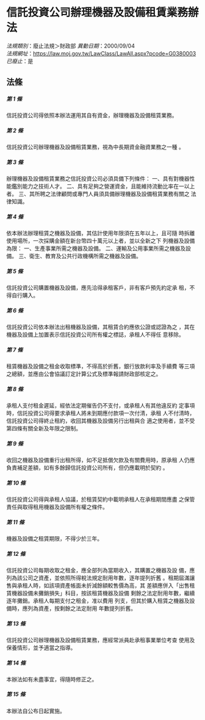 # 信託投資公司辦理機器及設備租賃業務辦法

*法規類別*：廢止法規＞財政部
*異動日期*：2000/09/04  
*法規網址*：https://law.moj.gov.tw/LawClass/LawAll.aspx?pcode=G0380003
*已廢止*：是


## 法條
##### 第 1 條
信託投資公司得依照本辦法運用其自有資金，辦理機器及設備租賃業務。

##### 第 2 條
信託投資公司辦理機器及設備租賃業務，視為中長期資金融資業務之一種
。

##### 第 3 條
辦理機器及設備租賃業務之信託投資公司必須具備下列條件：
一、具有對機器性能鑑別能力之技術人才。
二、具有足夠之營運資金，且能維持流動比率在一以上者。
三、其所聘之法律顧問或專門人員須具備辦理機器及設備租賃業務有關之
    法律知識。


##### 第 4 條
依本辦法辦理租賃之機器及設備，其估計使用年限須在五年以上，且可隨
時拆離使用場所，一次採購金額在新台幣四十萬元以上者，並以全新之下
列機器及設備為限：
一、生產事業所需之機器及設備。
二、運輸及公用事業所需之機器及設備。
三、衛生、教育及公共行政機構所需之機器及設備。


##### 第 5 條
信託投資公司購置機器及設備，應先洽得承租客戶，非有客戶預先約定承
租，不得自行購入。

##### 第 6 條
信託投資公司依本辦法出租機器及設備，其租賃合約應依公證或認證為之
，其在機器及設備上加置表示信託投資公司所有權之標誌，承租人不得任
意移除。

##### 第 7 條
租賃機器及設備之租金收取標準，不得高於折舊，銀行放款利率及手續費
等三項之總額，並應由公會協議訂定計算公式及標準報請財政部核定之。

##### 第 8 條
承租人支付租金遲延，經依法定期催告仍不支付，或承租人有其他違反約
定事項時，信託投資公司得要求承租人將未到期應付款項一次付清，承租
人不付清時，信託投資公司得終止租約，收回其機器及設備另行出租與合
適之使用者，並不受第四條有關全新及年限之限制。

##### 第 9 條
收回之機器及設備重行出租所得，如不足抵償欠款及有關費用時，原承租
人仍應負責補足差額，如有多餘歸信託投資公司所有，但仍應載明於契約
。

##### 第 10 條
信託投資公司得與承租人協議，於租賃契約中載明承租人在承租期間應盡
之保管責任與取得租用機器及設備所有權之條件。

##### 第 11 條
機器及設備之租賃期限，不得少於三年。

##### 第 12 條
信託投資公司每期收取之租金，應全部列為當期收入，其購置之機器及設
備，應列為該公司之資產，並依照所得稅法規定耐用年數，逐年提列折舊
。租期屆滿讓售與承租人時，如該項資產帳面未折減餘額較售價為高，其
差額應併入「出售租賃機器設備未攤銷損失」科目，按該租賃機器及設備
剩餘之法定耐用年數，繼續逐年攤銷。承租人每期支付之租金，准以費用
列支，但其於購入租賃之機器及設備時，應列為資產，按剩餘之法定耐用
年數提列折舊。

##### 第 13 條
信託投資公司辦理機器及設備租賃業務，應經常派員赴承租事業單位考查
使用及保養情形，並予適當之指導。

##### 第 14 條
本辦法如有未盡事宜，得隨時修正之。

##### 第 15 條
本辦法自公布日起實施。


